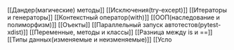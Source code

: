 [[Дандер(магические) методы]]
[[Исключения(try-except)]]
[[Итераторы и генераторы]]
[[Контекстный оператор(with)]]
[[ООП(наследование и полиморфизм)]]
[[Оъекты]]
[[Параллельный запуск автотестов(pytest-xdist)]]
[[Переменные, методы и классы]]
[[Разница между is и ==]]
[[Типы данных(изменяемые и неизменяемые)]]
[[Усло
